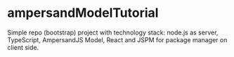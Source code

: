 # ampersandModelTutorial
Simple repo (bootstrap) project with technology stack: node.js as server, TypeScript, AmpersandJS Model, React and JSPM for package manager on client side.
